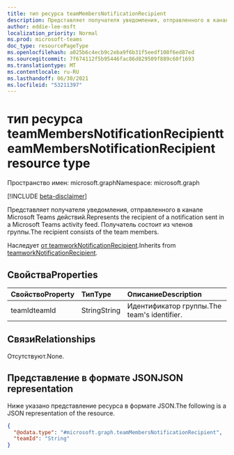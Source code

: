 ```yaml
---
title: тип ресурса teamMembersNotificationRecipient
description: Представляет получателя уведомления, отправленного в канале Microsoft Teams действий. Получатель состоит из членов группы.
author: eddie-lee-msft
localization_priority: Normal
ms.prod: microsoft-teams
doc_type: resourcePageType
ms.openlocfilehash: a025b6c4ecb9c2eba9f6b31f5eedf108f6ed87ed
ms.sourcegitcommit: 7f674112f5b95446fac86d829509f889c60f1693
ms.translationtype: MT
ms.contentlocale: ru-RU
ms.lasthandoff: 06/30/2021
ms.locfileid: "53211397"
---
```

# <a name="teammembersnotificationrecipient-resource-type"></a><span data-ttu-id="f4170-104">тип ресурса teamMembersNotificationRecipient</span><span class="sxs-lookup"><span data-stu-id="f4170-104">teamMembersNotificationRecipient resource type</span></span>

<span data-ttu-id="f4170-105">Пространство имен: microsoft.graph</span><span class="sxs-lookup"><span data-stu-id="f4170-105">Namespace: microsoft.graph</span></span>

[!INCLUDE [beta-disclaimer](../../includes/beta-disclaimer.md)]

<span data-ttu-id="f4170-106">Представляет получателя уведомления, отправленного в канале Microsoft Teams действий.</span><span class="sxs-lookup"><span data-stu-id="f4170-106">Represents the recipient of a notification sent in a Microsoft Teams activity feed.</span></span> <span data-ttu-id="f4170-107">Получатель состоит из членов группы.</span><span class="sxs-lookup"><span data-stu-id="f4170-107">The recipient consists of the team members.</span></span>

<span data-ttu-id="f4170-108">Наследует [от teamworkNotificationRecipient](teamworknotificationrecipient.md).</span><span class="sxs-lookup"><span data-stu-id="f4170-108">Inherits from [teamworkNotificationRecipient](teamworknotificationrecipient.md).</span></span>

## <a name="properties"></a><span data-ttu-id="f4170-109">Свойства</span><span class="sxs-lookup"><span data-stu-id="f4170-109">Properties</span></span>
|<span data-ttu-id="f4170-110">Свойство</span><span class="sxs-lookup"><span data-stu-id="f4170-110">Property</span></span>|<span data-ttu-id="f4170-111">Тип</span><span class="sxs-lookup"><span data-stu-id="f4170-111">Type</span></span>|<span data-ttu-id="f4170-112">Описание</span><span class="sxs-lookup"><span data-stu-id="f4170-112">Description</span></span>|
|:---|:---|:---|
|<span data-ttu-id="f4170-113">teamId</span><span class="sxs-lookup"><span data-stu-id="f4170-113">teamId</span></span>|<span data-ttu-id="f4170-114">String</span><span class="sxs-lookup"><span data-stu-id="f4170-114">String</span></span>|<span data-ttu-id="f4170-115">Идентификатор группы.</span><span class="sxs-lookup"><span data-stu-id="f4170-115">The team's identifier.</span></span>|

## <a name="relationships"></a><span data-ttu-id="f4170-116">Связи</span><span class="sxs-lookup"><span data-stu-id="f4170-116">Relationships</span></span>
<span data-ttu-id="f4170-117">Отсутствуют.</span><span class="sxs-lookup"><span data-stu-id="f4170-117">None.</span></span>

## <a name="json-representation"></a><span data-ttu-id="f4170-118">Представление в формате JSON</span><span class="sxs-lookup"><span data-stu-id="f4170-118">JSON representation</span></span>
<span data-ttu-id="f4170-119">Ниже указано представление ресурса в формате JSON.</span><span class="sxs-lookup"><span data-stu-id="f4170-119">The following is a JSON representation of the resource.</span></span>
<!-- {
  "blockType": "resource",
  "@odata.type": "microsoft.graph.teamMembersNotificationRecipient"
}
-->

``` json
{
  "@odata.type": "#microsoft.graph.teamMembersNotificationRecipient",
  "teamId": "String"
}
```

